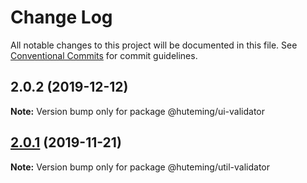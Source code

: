 # Change Log

All notable changes to this project will be documented in this file.
See [Conventional Commits](https://conventionalcommits.org) for commit guidelines.

## 2.0.2 (2019-12-12)

**Note:** Version bump only for package @huteming/ui-validator





## [2.0.1](https://github.com/huteming/huteming-ui/compare/@huteming/util-validator@2.0.0...@huteming/util-validator@2.0.1) (2019-11-21)

**Note:** Version bump only for package @huteming/util-validator
